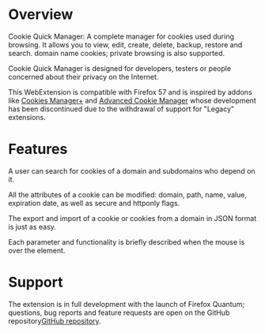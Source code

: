 # Overview

Cookie Quick Manager: A complete manager for cookies used during browsing.
It allows you to view, edit, create, delete, backup, restore and search.
domain name cookies; private browsing is also supported.

Cookie Quick Manager is designed for developers, testers or people
concerned about their privacy on the Internet.

This WebExtension is compatible with Firefox 57 and is inspired by addons like
[Cookies Manager+](https://addons.mozilla.org/fr/firefox/addon/cookies-manager-plus/) and
[Advanced Cookie Manager](https://addons.mozilla.org/fr/firefox/addon/cookie-manager/)
whose development has been discontinued due to the withdrawal of support for "Legacy" extensions.

# Features

A user can search for cookies of a domain and subdomains
who depend on it.

All the attributes of a cookie can be modified: domain, path, name, value,
expiration date, as well as secure and httponly flags.

The export and import of a cookie or cookies from a domain in JSON format is just as easy.

Each parameter and functionality is briefly described when the mouse is over the element.

# Support

The extension is in full development with the launch of Firefox Quantum;
questions, bug reports and feature requests are open on the
GitHub repository[GitHub repository](https://github.com/ysard/cookie-quick-manager/issues).

